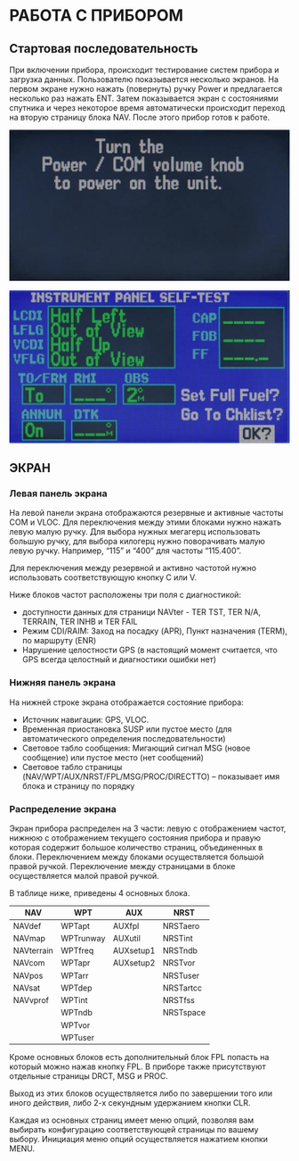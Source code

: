# РАБОТА С ПРИБОРОМ

## Стартовая последовательность

При включении прибора, происходит тестирование систем прибора и загрузка данных.
Пользователю показывается несколько экранов. На первом экране нужно нажать (повернуть)
ручку Power и предлагается несколько раз нажать ENT. Затем показывается экран с
состояниями спутника и через некоторое время автоматически происходит переход на вторую
страницу блока NAV. После этого прибор готов к работе.

![](img/img-004.jpg)

![Рисунок 4: Стартовая последовательность](img/img-005.jpg)

## ЭКРАН

### Левая панель экрана

На левой панели экрана отображаются резервные и активные частоты COM и VLOC. Для
переключения между этими блоками нужно нажать левую малую ручку. Для выбора нужных
мегагерц использовать большую ручку, для выбора килогерц нужно поворачивать малую левую
ручку. Например, “115” и “400” для частоты “115.400”.

Для переключения между резервной и активно частотой нужно использовать соответствующую
кнопку C или V.

Ниже блоков частот расположены три поля с диагностикой:

- доступности данных для страници NAVter - TER TST, TER N/A, TERRAIN, TER INHB
        и TER FAIL
- Режим CDI/RAIM: Заход на посадку (APR), Пункт назначения (TERM), по маршруту
        (ENR)
- Нарушение целостности GPS (в настоящий момент считается, что GPS всегда
        целостный и диагностики ошибки нет)


### Нижняя панель экрана

На нижней строке экрана отображается состояние прибора:

- Источник навигации: GPS, VLOC.
- Временная приостановка SUSP или пустое место (для автоматического определения
        последовательности)
- Световое табло сообщения: Мигающий сигнал MSG (новое сообщение) или пустое
        место (нет сообщений)
- Световое табло страницы (NAV/WPT/AUX/NRST/FPL/MSG/PROC/DIRECTTO) –
        показывает имя блока и страницу по порядку


### Распределение экрана

Экран прибора распределен на 3 части: левую с отображением частот, нижнюю с отображением
текущего состояния прибора и правую которая содержит большое количество страниц,
объединенных в блоки. Переключением между блоками осуществляется большой правой ручкой.
Переключение между страницами в блоке осуществляется малой правой ручкой.

В таблице ниже, приведены 4 основных блока.

NAV        |  WPT       |  AUX       |  NRST
-----------|------------|------------|------------
NAVdef     |  WPTapt    |  AUXfpl    |  NRSTaero
NAVmap     |  WPTrunway |  AUXutil   |  NRSTint
NAVterrain |  WPTfreq   |  AUXsetup1 |  NRSTndb
NAVcom     |  WPTapr    |  AUXsetup2 |  NRSTvor
NAVpos     |  WPTarr    |            |  NRSTuser
NAVsat     |  WPTdep    |            |  NRSTartcc
NAVvprof   |  WPTint    |            |  NRSTfss
           |  WPTndb    |            |  NRSTspace
           |  WPTvor    |            |     
           |  WPTuser   |            |        




Кроме основных блоков есть дополнительный блок FPL попасть на который можно нажав кнопку
FPL. В приборе также присутствуют отдельные страницы DRCT, MSG и PROC.

Выход из этих блоков осуществляется либо по завершении того или иного действия, либо 2-х
секундным удержанием кнопки CLR.

Каждая из основных страниц имеет меню опций, позволяя вам выбирать конфигурацию
соответствующей страницы по вашему выбору. Инициация меню опций осуществляется
нажатием кнопки MENU.

